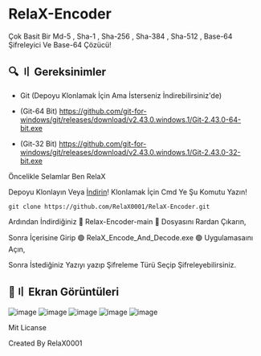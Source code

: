# RelaX-Encoder
Çok Basit Bir Md-5 , Sha-1 , Sha-256 , Sha-384 , Sha-512 , Base-64 Şifreleyici Ve Base-64 Çözücü!

## 🔍 〢 Gereksinimler
- Git (Depoyu Klonlamak İçin Ama İsterseniz İndirebilirsiniz'de)
  
- (Git-64 Bit) https://github.com/git-for-windows/git/releases/download/v2.43.0.windows.1/Git-2.43.0-64-bit.exe
- (Git-32 Bit) https://github.com/git-for-windows/git/releases/download/v2.43.0.windows.1/Git-2.43.0-32-bit.exe

Öncelikle Selamlar Ben RelaX 

Depoyu Klonlayın Veya [İndirin](https://github.com/RelaX0001/RelaX-Encoder/releases/download/RelaX_Encode_And_Decode.exe/RelaX_Encode_And_Decode.exe)!
Klonlamak İçin Cmd Ye Şu Komutu Yazın!
```
git clone https://github.com/RelaX0001/RelaX-Encoder.git
```

Ardından İndirdiğiniz 🔴 Relax-Encoder-main 🔴 Dosyasını Rardan Çıkarın,

Sonra İçerisine Girip 🟢 RelaX_Encode_And_Decode.exe 🟢 Uygulamasaını Açın,

Sonra İstediğiniz Yazıyı yazıp Şifreleme Türü Seçip Şifreleyebilirsiniz.

## 📸〢 Ekran Görüntüleri

![image](https://github.com/RelaX0001/RelaX-Encoder/assets/149694302/c189ea4d-3654-420a-9129-bb257b33aa7e)
![image](https://github.com/RelaX0001/RelaX-Encoder/assets/149694302/f9be18bb-7d61-4ee2-82e4-0e2b40d98454)
![image](https://github.com/RelaX0001/RelaX-Encoder/assets/149694302/0b25f72e-152c-4fb5-bfde-9d72e4c53b12)
![image](https://github.com/RelaX0001/RelaX-Encoder/assets/149694302/d898c742-b672-4fdd-baae-4390e862b758)
![image](https://github.com/RelaX0001/RelaX-Encoder/assets/149694302/5b6eb518-7910-4bbc-8d00-51f3ebc4e12f)

Mit Licanse

Created By RelaX0001
